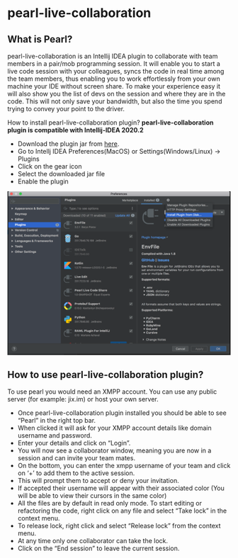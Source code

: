 # pearl-live-collaboration


## What is Pearl?
pearl-live-collaboration is an Intellij IDEA plugin to collaborate with team members in a pair/mob programming session. 
It will enable you to start a live code session with your colleagues,
syncs the code in real time among the team members,
thus enabling you to work effortlessly from your own machine your IDE without screen share.
To make your experience easy it will also show you the list of devs on the session and where they are in the code.
This will not only save your bandwidth, but also the time you spend trying to convey your point to the driver. 

How to install pearl-live-collaboration plugin?
**pearl-live-collaboration plugin is compatible with Intellij-IDEA 2020.2**
- Download the plugin jar from [here](https://github.com/eelabs/pearl-live-collaboration/suites/1159657964/artifacts/16790954).
- Go to Intellj IDEA Preferences(MacOS) or Settings(Windows/Linux) -> Plugins
- Click on the gear icon
- Select the downloaded jar file
- Enable the plugin

![install-plugin-from-disk](install-from-disk.png)

## How to use pearl-live-collaboration plugin?
To use pearl you would need an XMPP account. You can use any public server (for example: jix.im) or host your own server. 
- Once pearl-live-collaboration plugin installed you should be able to see “Pearl” in the right top bar. 
- When clicked it will ask for your XMPP account details like domain username and password.
- Enter your details and click on “Login”.
- You will now see a collaborator window, meaning you are now in a session and can invite your team mates.
- On the bottom, you can enter the xmpp username of your team and click on ‘+’ to add them to the active session. 
- This will prompt them to accept or deny your invitation. 
- If accepted their username will appear with their associated color (You will be able to view their cursors in the same color)
- All the files are by default in read only mode. To start editing or refactoring the code, right click on any file and select “Take lock” in the context menu.
- To release lock, right click and select “Release lock” from the context menu.
- At any time only one collaborator can take the lock.
- Click on the “End session” to leave the current session.
